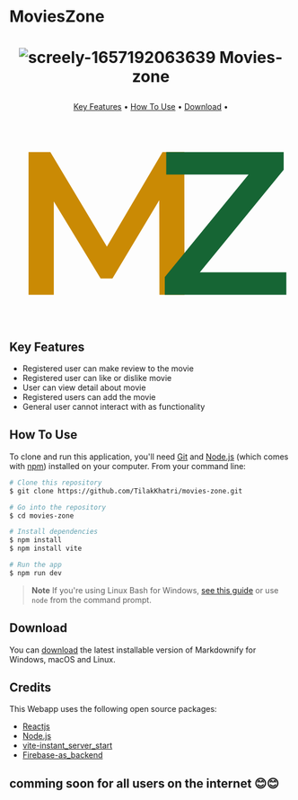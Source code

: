 # MoviesZone

<h1 align="center">

![screely-1657192063639](https://user-images.githubusercontent.com/49053623/177759844-3610bacb-c767-40d8-9a37-a527a1fd0e2b.png)
  Movies-zone
  <br>
</h1>

<p align="center">
  <a href="#key-features">Key Features</a> •
  <a href="#how-to-use">How To Use</a> •
  <a href="#download">Download</a> •

</p>

<svg
                            className="w-10"
                            viewBox="0 0 50 36"
                            fill="currentColor"
                        >
                            <path
                                d="M3.384 31V5.8H7.236L18.252 24.196H16.236L27.072 5.8H30.924L30.96 31H26.532L26.496 12.748H27.432L18.216 28.12H16.128L6.768 12.748H7.848V31H3.384Z"
                                fill="#CA8A04"
                            />
                            <path
                                d="M27.476 31V27.868L43.748 7.996L44.288 9.76H27.728V5.8H48.5V8.932L32.228 28.804L31.652 27.04H48.968V31H27.476Z"
                                fill="#166534"
                            />
                        </svg>
## Key Features

* Registered user can make review to the movie 
* Registered user can like or dislike movie 
* User can view detail about movie 
* Registered users can add the movie 
* General user cannot interact with as functionality

## How To Use

To clone and run this application, you'll need [Git](https://git-scm.com) and [Node.js](https://nodejs.org/en/download/) (which comes with [npm](http://npmjs.com)) installed on your computer. From your command line:

```bash
# Clone this repository
$ git clone https://github.com/TilakKhatri/movies-zone.git

# Go into the repository
$ cd movies-zone

# Install dependencies
$ npm install
$ npm install vite

# Run the app
$ npm run dev
```

> **Note**
> If you're using Linux Bash for Windows, [see this guide](https://www.howtogeek.com/261575/how-to-run-graphical-linux-desktop-applications-from-windows-10s-bash-shell/) or use `node` from the command prompt.


## Download

You can [download](https://github.com/amitmerchant1990/electron-markdownify/releases/tag/v1.2.0) the latest installable version of Markdownify for Windows, macOS and Linux.


## Credits

This Webapp uses the following open source packages:

- [Reactjs](http://reactjs.org/)
- [Node.js](https://nodejs.org/)
- [vite-instant_server_start](https://vitejs.dev/guide/)
- [Firebase-as_backend](https://console.firebase.google.com/project/movie-zone-2ca05/overview)


##  comming soon for all users on the internet 😊😊


